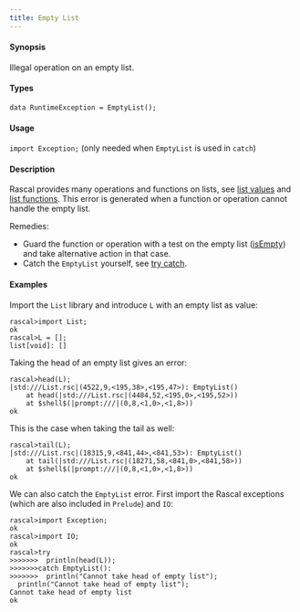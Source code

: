 ```yaml
---
title: Empty List
---
```


#### Synopsis

Illegal operation on an empty list.

#### Types

`data RuntimeException = EmptyList();`
       
#### Usage

`import Exception;` (only needed when `EmptyList` is used in `catch`)

#### Description

Rascal provides many operations and functions on lists, see [list values](../../../Rascal/Expressions/Values/List) 
and [list functions](../../../Library/List).
This error is generated when a function or operation cannot handle the empty list.

Remedies:

* Guard the function or operation with a test on the empty list ([isEmpty](../../../Library/List#List-isEmpty)) and 
  take alternative action in that case.
* Catch the `EmptyList` yourself, see [try catch](../../../Rascal/Statements/TryCatch).


#### Examples

Import the `List` library and introduce `L` with an empty list as value:

```rascal-shell
rascal>import List;
ok
rascal>L = [];
list[void]: []
```
Taking the head of an empty list gives an error:

```rascal-shell
rascal>head(L);
|std:///List.rsc|(4522,9,<195,38>,<195,47>): EmptyList()
	at head(|std:///List.rsc|(4484,52,<195,0>,<195,52>))
	at $shell$(|prompt:///|(0,8,<1,0>,<1,8>))
ok
```
This is the case when taking the tail as well:

```rascal-shell
rascal>tail(L);
|std:///List.rsc|(18315,9,<841,44>,<841,53>): EmptyList()
	at tail(|std:///List.rsc|(18271,58,<841,0>,<841,58>))
	at $shell$(|prompt:///|(0,8,<1,0>,<1,8>))
ok
```
We can also catch the `EmptyList` error. First import the Rascal exceptions (which are also included in `Prelude`)
and `IO`:

```rascal-shell
rascal>import Exception;
ok
rascal>import IO;
ok
rascal>try 
>>>>>>>  println(head(L)); 
>>>>>>>catch EmptyList(): 
>>>>>>>  println("Cannot take head of empty list");
  println("Cannot take head of empty list");
Cannot take head of empty list
ok
```


